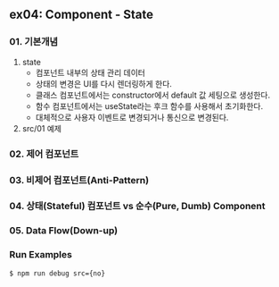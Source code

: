 ## ex04: Component - State

### 01. 기본개념
1.  state
    - 컴포넌트 내부의 상태 관리 데이터
    - 상태의 변경은 UI를 다시 렌더링하게 한다.
    - 클래스 컴포넌트에서는 constructor에서 default 값 세팅으로 생성한다.
    - 함수 컴포넌트에서는 useState라는 후크 함수를 사용해서 초기화한다.
    - 대체적으로 사용자 이벤트로 변경되거나 통신으로 변경된다.
2.  src/01 예제
### 02. 제어 컴포넌트
### 03. 비제어 컴포넌트(Anti-Pattern)
### 04. 상태(Stateful) 컴포넌트 vs 순수(Pure, Dumb) Component
### 05. Data Flow(Down-up)

### Run Examples
```bash
$ npm run debug src={no}
```